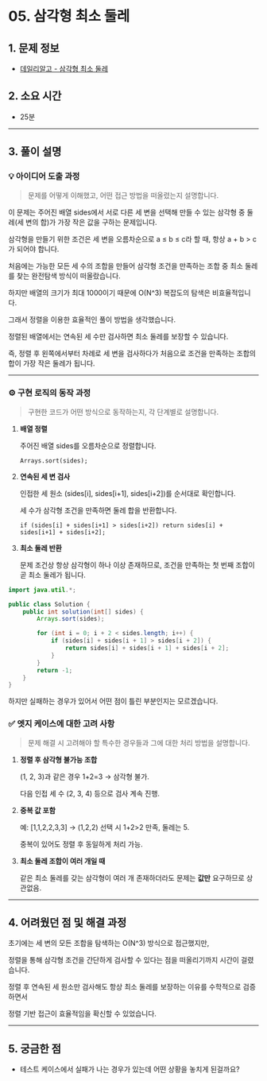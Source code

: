 # **05. 삼각형 최소 둘레**

## **1. 문제 정보**

- [데일리알고 - 삼각형 최소 둘레](https://example.com/problems/triangle-min-perimeter)

## **2. 소요 시간**

- 25분

---

## **3. 풀이 설명**

### **💡 아이디어 도출 과정**

> 문제를 어떻게 이해했고, 어떤 접근 방법을 떠올렸는지 설명합니다.
> 

이 문제는 주어진 배열 sides에서 서로 다른 세 변을 선택해 만들 수 있는 삼각형 중 둘레(세 변의 합)가 가장 작은 값을 구하는 문제입니다.

삼각형을 만들기 위한 조건은 세 변을 오름차순으로 a ≤ b ≤ c라 할 때, 항상 a + b > c 가 되어야 합니다.

처음에는 가능한 모든 세 수의 조합을 만들어 삼각형 조건을 만족하는 조합 중 최소 둘레를 찾는 완전탐색 방식이 떠올랐습니다.

하지만 배열의 크기가 최대 1000이기 때문에 O(N^3) 복잡도의 탐색은 비효율적입니다.

그래서 정렬을 이용한 효율적인 풀이 방법을 생각했습니다.

정렬된 배열에서는 연속된 세 수만 검사하면 최소 둘레를 보장할 수 있습니다.

즉, 정렬 후 왼쪽에서부터 차례로 세 변을 검사하다가 처음으로 조건을 만족하는 조합의 합이 가장 작은 둘레가 됩니다.

---

### **⚙️ 구현 로직의 동작 과정**

> 구현한 코드가 어떤 방식으로 동작하는지, 각 단계별로 설명합니다.
> 
1. **배열 정렬**
    
    주어진 배열 sides를 오름차순으로 정렬합니다.
    
    `Arrays.sort(sides);`
    
2. **연속된 세 변 검사**
    
    인접한 세 원소 (sides[i], sides[i+1], sides[i+2])를 순서대로 확인합니다.
    
    세 수가 삼각형 조건을 만족하면 둘레 합을 반환합니다.
    
    `if (sides[i] + sides[i+1] > sides[i+2]) return sides[i] + sides[i+1] + sides[i+2];`
    
3. **최소 둘레 반환**
    
    문제 조건상 항상 삼각형이 하나 이상 존재하므로, 조건을 만족하는 첫 번째 조합이 곧 최소 둘레가 됩니다.
    

```java
import java.util.*;

public class Solution {
    public int solution(int[] sides) {
        Arrays.sort(sides);

        for (int i = 0; i + 2 < sides.length; i++) {
            if (sides[i] + sides[i + 1] > sides[i + 2]) {
                return sides[i] + sides[i + 1] + sides[i + 2];
            }
        }
        return -1; 
    }
}

```

하지만 실패하는 경우가 있어서 어떤 점이 틀린 부분인지는 모르겠습니다.

### **✅ 엣지 케이스에 대한 고려 사항**

> 문제 해결 시 고려해야 할 특수한 경우들과 그에 대한 처리 방법을 설명합니다.
> 
1. **정렬 후 삼각형 불가능 조합**
    
    (1, 2, 3)과 같은 경우 1+2=3 → 삼각형 불가.
    
    다음 인접 세 수 (2, 3, 4) 등으로 검사 계속 진행.
    
2. **중복 값 포함**
    
    예: [1,1,2,2,3,3] → (1,2,2) 선택 시 1+2>2 만족, 둘레는 5.
    
    중복이 있어도 정렬 후 동일하게 처리 가능.
    
3. **최소 둘레 조합이 여러 개일 때**
    
    같은 최소 둘레를 갖는 삼각형이 여러 개 존재하더라도 문제는 **값만** 요구하므로 상관없음.
    

---

## **4. 어려웠던 점 및 해결 과정**

초기에는 세 변의 모든 조합을 탐색하는 O(N^3) 방식으로 접근했지만,

정렬을 통해 삼각형 조건을 간단하게 검사할 수 있다는 점을 떠올리기까지 시간이 걸렸습니다.

정렬 후 연속된 세 원소만 검사해도 항상 최소 둘레를 보장하는 이유를 수학적으로 검증하면서

정렬 기반 접근이 효율적임을 확신할 수 있었습니다.

---

## **5. 궁금한 점**

- 테스트 케이스에서 실패가 나는 경우가 있는데 어떤 상황을 놓치게 된걸까요?
